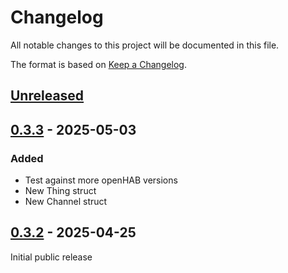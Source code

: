 # Changelog

All notable changes to this project will be documented in this file.

The format is based on [Keep a Changelog](https://keepachangelog.com/en/1.1.0/).

## [Unreleased]

## [0.3.3] - 2025-05-03

### Added

- Test against more openHAB versions
- New Thing struct
- New Channel struct

## [0.3.2] - 2025-04-25

Initial public release


[unreleased]: https://github.com/DerFetzer/hab-rs/compare/v0.3.3...HEAD
[0.3.3]: https://github.com/DerFetzer/hab-rs/releases/tag/v0.3.3
[0.3.2]: https://github.com/DerFetzer/hab-rs/releases/tag/v0.3.2

